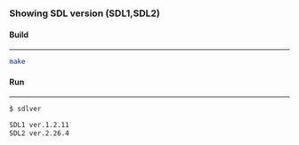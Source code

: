 ### Showing SDL version (SDL1,SDL2)

#### Build

---

```sh
make
```

#### Run

---

```sh
$ sdlver

SDL1 ver.1.2.11
SDL2 ver.2.26.4
```



